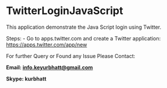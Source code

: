 # TwitterLoginJavaScript

This application demonstrate the Java Script login using Twitter.

Steps:
    - Go to apps.twitter.com and create a Twitter application:
      https://apps.twitter.com/app/new

For further Query or Found any Issue Please Contact:

**Email: info.keyurbhatt@gmail.com**

**Skype: kurbhatt**

